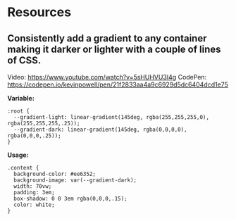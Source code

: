 # Resources

## Consistently add a gradient to any container making it darker or lighter with a couple of lines of CSS. 
Video: https://www.youtube.com/watch?v=5sHUHVU3I4g
CodePen: https://codepen.io/kevinpowell/pen/21f2833aa4a9c6929d5dc6404dcd1e75

**Variable:**
```
:root {
  --gradient-light: linear-gradient(145deg, rgba(255,255,255,0), rgba(255,255,255,.25));
  --gradient-dark: linear-gradient(145deg, rgba(0,0,0,0), rgba(0,0,0,.25));
}
```
**Usage:**
```
.content {
  background-color: #ee6352;
  background-image: var(--gradient-dark);
  width: 70vw;
  padding: 3em;
  box-shadow: 0 0 3em rgba(0,0,0,.15);
  color: white;
}
```
